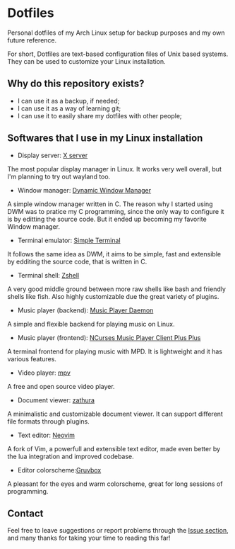 # Dotfiles
Personal dotfiles of my Arch Linux setup for backup purposes and my own future reference.

For short, Dotfiles are text-based configuration files of Unix based systems. They can be used to customize your Linux installation.

## Why do this repository exists?

- I can use it as a backup, if needed;
- I can use it as a way of learning git;
- I can use it to easily share my dotfiles with other people;

## Softwares that I use in my Linux installation

- Display server: [X server](https://www.x.org/wiki/)

The most popular display manager in Linux. It works very well overall, but I'm planning to try out wayland too.

- Window manager: [Dynamic Window Manager](https://dwm.suckless.org/)

A simple window manager written in C. The reason why I started using DWM was to pratice my C programming, since the only way to configure it is by editting the source code. But it ended up becoming my favorite Window manager.

- Terminal emulator: [Simple Terminal](https://st.suckless.org/)

It follows the same idea as DWM, it aims to be simple, fast and extensible by edditing the source code, that is written in C.

- Terminal shell: [Zshell](https://www.zsh.org/)

A very good middle ground between more raw shells like bash and friendly shells like fish. Also highly customizable due the great variety of plugins.

- Music player (backend): [Music Player Daemon](https://musicpd.org/)

A simple and flexible backend for playing music on Linux.

- Music player (frontend): [NCurses Music Player Client Plus Plus](https://github.com/ncmpcpp/ncmpcpp)

A terminal frontend for playing music with MPD. It is lightweight and it has various features.

- Video player: [mpv](https://mpv.io/)

A free and open source video player.

- Document viewer: [zathura](https://pwmt.org/projects/zathura/)

A minimalistic and customizable document viewer. It can support different file formats through plugins.

- Text editor: [Neovim](https://neovim.io/)

A fork of Vim, a powerfull and extensible text editor, made even better by the lua integration and improved codebase.

- Editor colorscheme:[Gruvbox](https://github.com/morhetz/gruvbox)

A pleasant for the eyes and warm colorscheme, great for long sessions of programming.

## Contact

Feel free to leave suggestions or report problems through the [Issue section](https://github.com/David-MoreiraJ/David-Dotfiles/issues), and many thanks for taking your time to reading this far!

